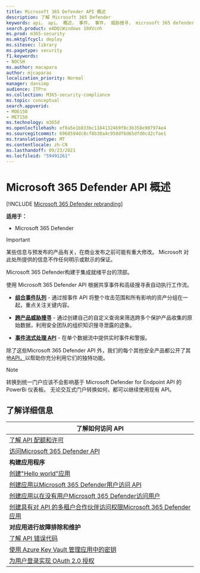 ```yaml
---
title: Microsoft 365 Defender API 概述
description: 了解 Microsoft 365 Defender
keywords: api， api， 概述， 事件， 事件， 威胁搜寻， microsoft 365 defender
search.product: eADQiWindows 10XVcnh
ms.prod: m365-security
ms.mktglfcycl: deploy
ms.sitesec: library
ms.pagetype: security
f1.keywords:
- NOCSH
ms.author: macapara
author: mjcaparas
localization_priority: Normal
manager: dansimp
audience: ITPro
ms.collection: M365-security-compliance
ms.topic: conceptual
search.appverid:
- MOE150
- MET150
ms.technology: m365d
ms.openlocfilehash: ef8a5e1b833bc1184132469f8c3b358e907974e4
ms.sourcegitcommit: 6968594dc8cf8b30a4c958df6d65dfd0cd2cfae1
ms.translationtype: MT
ms.contentlocale: zh-CN
ms.lasthandoff: 09/23/2021
ms.locfileid: "59491261"
---
```

# <a name="overview-of-microsoft-365-defender-apis"></a>Microsoft 365 Defender API 概述

[!INCLUDE [Microsoft 365 Defender rebranding](../includes/microsoft-defender.md)]

**适用于：**

- Microsoft 365 Defender

> [!IMPORTANT]
> 某些信息与预发布的产品有关，在商业发布之前可能有重大修改。 Microsoft 对此处所提供的信息不作任何明示或默示的保证。

Microsoft 365 Defender构建于集成就绪平台的顶部。

使用 Microsoft 365 Defender API 根据共享事件和高级搜寻表自动执行工作流。

- **[组合事件队列](api-incident.md)** - 通过按事件 API 将整个攻击范围和所有影响的资产分组在一起，重点关注关键内容。

- **[跨产品威胁搜寻](api-advanced-hunting.md)** - 通过创建自己的自定义查询来筛选跨多个保护产品收集的原始数据，利用安全团队的组织知识搜寻泄露的迹象。

- **[事件流式处理 API](streaming-api.md)** - 在单个数据流中提供实时事件和警报。

除了这些Microsoft 365 Defender API 外，我们的每个其他安全产品都公开了其他[API，](api-articles.md)以帮助你充分利用它们的独特功能。

> [!NOTE]
> 转换到统一门户应该不会影响基于 Microsoft Defender for Endpoint API 的 PowerBi 仪表板。 无论交互式门户转换如何，都可以继续使用现有 API。

## <a name="learn-more"></a>了解详细信息

| **了解如何访问 API** |
|-|
| [了解 API 配额和许可](api-terms.md) |
| [访问Microsoft 365 Defender API](api-access.md) |
| **构建应用程序** |
| [创建"Hello world"应用](api-hello-world.md) |
| [创建应用以Microsoft 365 Defender用户访问 API](api-create-app-user-context.md) |
| [创建应用以在没有用户Microsoft 365 Defender访问用户](api-create-app-web.md) |
| [创建具有对 API 的多租户合作伙伴访问权限Microsoft 365 Defender应用](api-partner-access.md) |
| **对应用进行故障排除和维护** |
| [了解 API 错误代码](api-error-codes.md) |
| [使用 Azure Key Vault 管理应用中的密钥](/learn/modules/manage-secrets-with-azure-key-vault/) |
| [为用户登录实现 OAuth 2.0 授权](/azure/active-directory/develop/active-directory-v2-protocols-oauth-code) |
